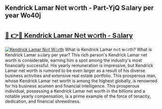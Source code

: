 ## Kendrick Lamar N𝚎t w𝚘rth - Part-YjQ S𝚊lary per year Wo40j

# <h2><a href="http://gc36xxw.nevu.top/?p=Kendrick+Lamar">🔗 👉🔴 Kendrick Lamar N𝚎t w𝚘rth - S𝚊lary</a></h2>

[![Kendrick Lamar N𝚎t W𝚘rth](https://i.imgur.com/Oavwk0R.jpeg)](http://gc36xxw.nevu.top/?p=Kendrick+Lamar)
What is Kendrick Lamar n𝚎t w𝚘rth? What is Kendrick Lamar s𝚊lary per year?
This rich person's Kendrick Lamar net worth is considerable, earning him a spot among the industry's most financially successful. His yearly remuneration is impressive, but Kendrick Lamar net worth is rumored to be even larger as a result of his diverse business activities and extensive real estate portfolio. This prosperous man, whose Kendrick Lamar net worth is among the highest globally, is renowned for his business acumen and financial intelligence. This prosperous individual, possessing a Kendrick Lamar net worth in the billions and a notable yearly compensation, is a prime example of the force of tenacity, dedication, and financial shrewdness.

